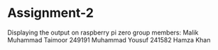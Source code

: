# Assignment-2
Displaying the output on raspberry pi zero
group members: Malik Muhammad Taimoor 249191
               Muhammad Yousuf        241582
               Hamza Khan
